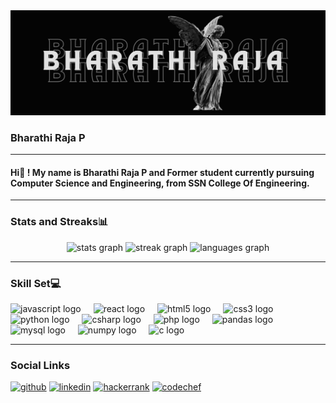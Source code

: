 <img src='https://github.com/Bharathi-raja-pbr/Bharathi-raja-pbr/blob/main/Black%20Typographic%20Retro%20Moon%20and%20Astronaut%20Twitter%20Header.png'>

### Bharathi Raja P
<hr width=100% align=center color:whitesmoke>
<h4 align="left">Hi👋 ! My name is Bharathi Raja P and Former student currently pursuing Computer Science and Engineering, from SSN College Of Engineering.</h4>
<hr width=100% align=center>

###  Stats and Streaks📊
<div align="center">
  <img src="https://github-readme-stats.vercel.app/api?username=bharathi-raja-pbr&hide_title=false&hide_rank=false&show_icons=true&include_all_commits=true&count_private=true&disable_animations=false&theme=dracula&locale=en&hide_border=true" height="150" alt="stats graph"  />
  <img src="https://streak-stats.demolab.com?user=bharathi-raja-pbr&locale=en&mode=weekly&theme=dracula&hide_border=true&border_radius=5" height="150" alt="streak graph"  />
  <img src="https://github-readme-stats.vercel.app/api/top-langs?username=bharathi-raja-pbr&locale=en&hide_title=false&layout=compact&card_width=320&langs_count=5&theme=dracula&hide_border=true" height="150" alt="languages graph"  />
</div>

<hr width=100% align=center>

### Skill Set💻


<div align="left">
  <img src="https://cdn.jsdelivr.net/gh/devicons/devicon/icons/javascript/javascript-original.svg" height="30" alt="javascript logo"  />
  <img width="12" />
  <img src="https://cdn.jsdelivr.net/gh/devicons/devicon/icons/react/react-original.svg" height="30" alt="react logo"  />
  <img width="12" />
  <img src="https://cdn.jsdelivr.net/gh/devicons/devicon/icons/html5/html5-original.svg" height="30" alt="html5 logo"  />
  <img width="12" />
  <img src="https://cdn.jsdelivr.net/gh/devicons/devicon/icons/css3/css3-original.svg" height="30" alt="css3 logo"  />
  <img width="12" />
  <img src="https://cdn.jsdelivr.net/gh/devicons/devicon/icons/python/python-original.svg" height="30" alt="python logo"  />
  <img width="12" />
  <img src="https://cdn.jsdelivr.net/gh/devicons/devicon/icons/csharp/csharp-original.svg" height="30" alt="csharp logo"  />
  <img width="12" />
  <img src="https://cdn.jsdelivr.net/gh/devicons/devicon/icons/php/php-original.svg" height="30" alt="php logo"  />
  <img width="12" />
  <img src="https://cdn.jsdelivr.net/gh/devicons/devicon/icons/pandas/pandas-original.svg" height="30" alt="pandas logo"  />
  <img width="12" />
  <img src="https://cdn.jsdelivr.net/gh/devicons/devicon/icons/mysql/mysql-original.svg" height="30" alt="mysql logo"  />
  <img width="12" />
  <img src="https://cdn.jsdelivr.net/gh/devicons/devicon/icons/numpy/numpy-original.svg" height="30" alt="numpy logo"  />
  <img width="12" />
  <img src="https://cdn.simpleicons.org/c/A8B9CC" height="30" alt="c logo"  />
</div>
<hr width=100% align=center>

### Social Links
[<img src='https://cdn.jsdelivr.net/npm/simple-icons@3.0.1/icons/github.svg' alt='github' height='30'>](https://github.com/Bharathi-raja-pbr)  [<img src='https://cdn.jsdelivr.net/npm/simple-icons@3.0.1/icons/linkedin.svg' alt='linkedin' height='30' >](https://www.linkedin.com/in/http://www.linkedin.com/in/bharathi--raja/)  [<img src='https://cdn.jsdelivr.net/npm/simple-icons@3.0.1/icons/hackerrank.svg' alt='hackerrank' height='30'>](https://www.hackerrank.com/bharathi2010739)  [<img src='https://cdn.jsdelivr.net/npm/simple-icons@3.0.1/icons/codechef.svg' alt='codechef' height='30'>](http://codechef.com/users/bharathi2104)  

